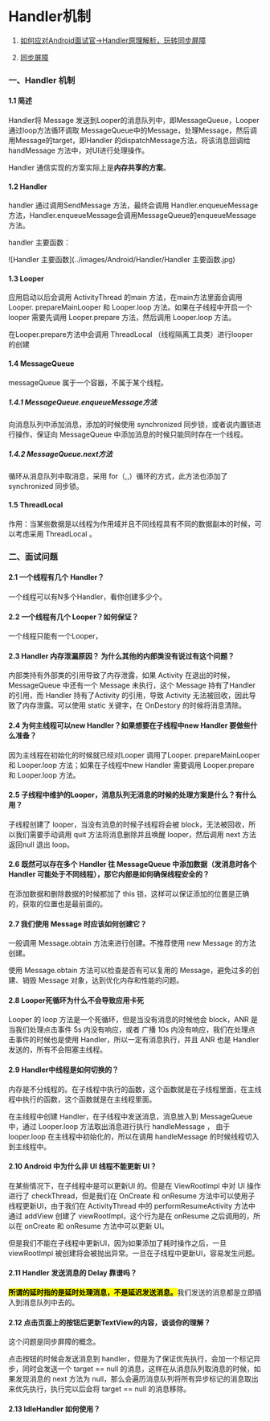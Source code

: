 # Handler机制

1. [如何应对Android面试官->Handler原理解析，玩转同步屏障](https://juejin.cn/post/7342420969879175219?searchId=20240703151722A28B3E2E65592C1088B8)

2. [同步屏障](https://juejin.cn/post/7336973329428561929?searchId=20240703151722A28B3E2E65592C1088B8)

### 一、Handler 机制

#### 1.1 简述

Handler将 Message 发送到Looper的消息队列中，即MessageQueue，Looper 通过loop方法循环调取 MessageQueue中的Message，处理Message，然后调用Message的target，即Handler 的dispatchMessage方法，将该消息回调给 handMessage 方法中，对UI进行处理操作。

Handler 通信实现的方案实际上是**内存共享的方案**。

#### 1.2 Handler

handler 通过调用SendMessage 方法，最终会调用 Handler.enqueueMessage方法，Handler.enqueueMessage会调用MessageQueue的enqueueMessage方法。

handler 主要函数：

![Handler 主要函数](../images/Android/Handler/Handler 主要函数.jpg)

#### 1.3 Looper

应用启动以后会调用 ActivityThread 的main 方法，在main方法里面会调用 Looper. prepareMainLooper  和 Looper.loop 方法。如果在子线程中开启一个looper 需要先调用 Looper.prepare 方法，然后调用 Looper.loop 方法。

在Looper.prepare方法中会调用 ThreadLocal （线程隔离工具类）进行looper 的创建

#### 1.4 MessageQueue

messageQueue 属于一个容器，不属于某个线程。

##### 1.4.1 MessageQueue.enqueueMessage方法

向消息队列中添加消息，添加的时候使用  synchronized 同步锁，或者说内置锁进行操作，保证向 MessageQueue 中添加消息的时候只能同时存在一个线程。

##### 1.4.2 MessageQueue.next方法

循环从消息队列中取消息，采用 for（,,）循环的方式，此方法也添加了  synchronized 同步锁。

#### 1.5 ThreadLocal

作用：当某些数据是以线程为作用域并且不同线程具有不同的数据副本的时候，可以考虑采用 ThreadLocal 。



### 二、面试问题

#### 2.1 一个线程有几个 Handler？

一个线程可以有N多个Handler，看你创建多少个。

#### 2.2 一个线程有几个 Looper？如何保证？

一个线程只能有一个Looper，

#### 2.3 Handler 内存泄漏原因？ 为什么其他的内部类没有说过有这个问题？

内部类持有外部类的引用导致了内存泄露，如果 Activity 在退出的时候，MessageQueue 中还有一个 Message 未执行，这个 Message 持有了Handler 的引用，而 Handler 持有了Activity 的引用，导致 Activity 无法被回收，因此导致了内存泄露。可以使用 static 关键字，在 OnDestory 的时候将消息清除。

#### 2.4 为何主线程可以new Handler？如果想要在子线程中new Handler 要做些什么准备？

因为主线程在初始化的时候就已经对Looper 调用了Looper. prepareMainLooper  和 Looper.loop 方法；如果在子线程中new  Handler 需要调用 Looper.prepare 和 Looper.loop 方法。

#### 2.5 子线程中维护的Looper，消息队列无消息的时候的处理方案是什么？有什么用？

子线程创建了 looper，当没有消息的时候子线程将会被 block，无法被回收，所以我们需要手动调用 quit 方法将消息删除并且唤醒 looper，然后调用 next 方法返回null 退出 loop。

####  2.6 既然可以存在多个 Handler 往 MessageQueue 中添加数据（发消息时各个 Handler 可能处于不同线程），那它内部是如何确保线程安全的？

在添加数据和删除数据的时候都加了 this 锁，这样可以保证添加的位置是正确的，获取的位置也是最前面的。

#### 2.7 我们使用 Message 时应该如何创建它？

一般调用 Message.obtain 方法来进行创建。不推荐使用 new Message 的方法创建。

使用 Message.obtain 方法可以检查是否有可以复用的 Message，避免过多的创建、销毁 Message 对象，达到优化内存和性能的问题。

#### 2.8 Looper死循环为什么不会导致应用卡死

Looper 的 loop 方法是一个死循环，但是当没有消息的时候他会 block，ANR 是当我们处理点击事件 5s 内没有响应，或者 广播 10s 内没有响应，我们在处理点击事件的时候也是使用 Handler，所以一定有消息执行，并且 ANR 也是 Handler 发送的，所有不会阻塞主线程。

#### 2.9 Handler中线程是如何切换的？

内存是不分线程的。在子线程中执行的函数，这个函数就是在子线程里面，在主线程中执行的函数，这个函数就是在主线程里面。

在主线程中创建 Handler，在子线程中发送消息，消息放入到 MessageQueue 中，通过 Looper.loop 方法取出消息进行执行 handleMessage ， 由于looper.loop 在主线程中初始化的，所以在调用 handleMessage 的时候线程切入到主线程中。

#### 2.10 Android 中为什么非 UI 线程不能更新 UI？

在某些情况下，在子线程中是可以更新UI 的。但是在 ViewRootImpl 中对 UI 操作进行了 checkThread，但是我们在 OnCreate 和 onResume 方法中可以使用子线程更新UI，由于我们在 ActivityThread 中的 performResumeActivity 方法中通过 addView 创建了 viewRootImpl，这个行为是在 onResume 之后调用的，所以在 onCreate 和 onResume 方法中可以更新 UI。

但是我们不能在子线程中更新UI，因为如果添加了耗时操作之后，一旦 viewRootImpl 被创建将会被抛出异常。一旦在子线程中更新UI，容易发生问题。

#### 2.11 Handler 发送消息的 Delay 靠谱吗？

<mark>**所谓的延时指的是延时处理消息，不是延迟发送消息。**</mark>我们发送的消息都是立即插入到消息队列中去的。



#### 2.12 点击页面上的按钮后更新TextView的内容，谈谈你的理解？

这个问题是同步屏障的概念。

点击按钮的时候会发送消息到 handler，但是为了保证优先执行，会加一个标记异步，同时会发送一个 target == null 的消息，这样在从消息队列取消息的时候，如果发现消息的 next 方法为 null，那么会遍历消息队列将所有异步标记的消息取出来优先执行，执行完以后会将 target == null 的消息移除。

#### 2.13 IdleHandler 如何使用？
